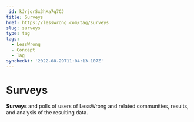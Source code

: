 ```yaml
---
_id: kJrjorSx3hXa7q7CJ
title: Surveys
href: https://lesswrong.com/tag/surveys
slug: surveys
type: tag
tags:
  - LessWrong
  - Concept
  - Tag
synchedAt: '2022-08-29T11:04:13.107Z'
---
```


# Surveys

**Surveys** and polls of users of LessWrong and related communities, results, and analysis of the resulting data.
